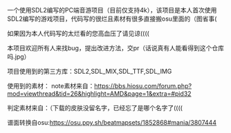 一个使用SDL2编写的PC端音游项目（目前仅支持4k），该项目是本人首次使用SDL2编写的游戏项目，代码写的很烂且素材有很多直接搬osu里面的（图省事(

如果因为本人代码写的太烂看的您高血压了请见谅((((

本项目欢迎所有人来找bug，提出改进方法，交pr（话说真有人能看得到这个仓库吗.jpg）


项目使用到的第三方库：SDL2,SDL_MIX,SDL_TTF,SDL_IMG

使用到的素材：
note素材来自：https://bbs.hiosu.com/forum.php?mod=viewthread&tid=26&highlight=AMD&page=1&extra=#pid32

判定素材来自：（下载的皮肤没留名字，已经忘了是哪个名字了((((

谱面转换自osu:https://osu.ppy.sh/beatmapsets/1852868#mania/3807444
